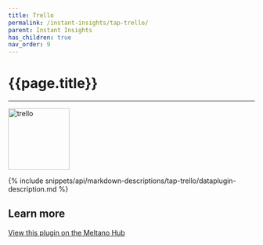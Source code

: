 ```yaml
---
title: Trello
permalink: /instant-insights/tap-trello/
parent: Instant Insights
has_children: true
nav_order: 9
---
```


# {{page.title}}

---

<img src="{{site.baseurl}}/assets/data_source_images/tap-trello.png" width="125" alt="trello">

{% include snippets/api/markdown-descriptions/tap-trello/dataplugin-description.md %}

## Learn more

[View this plugin on the Meltano Hub](https://hub.meltano.com/extractors/tap-trello--matatika/)
